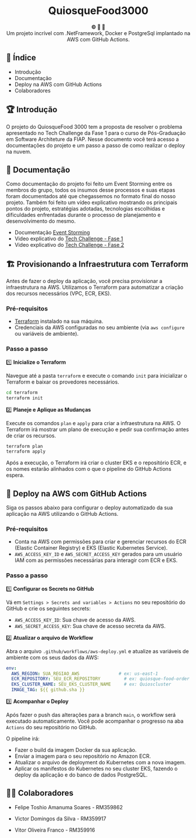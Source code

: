 <h1 align="center">QuiosqueFood3000</h1>

<div align="center">
  <strong>©️ 🐳 🐘 </strong>
</div>
<div align="center">
  Um projeto incrível com .NetFramework, Docker e PostgreSql implantado na AWS com GitHub Actions.
</div>

## 📖 Índice

- Introdução
- Documentação
- Deploy na AWS com GitHub Actions
- Colaboradores

## 🏆 Introdução

O projeto do QuiosqueFood 3000 tem a proposta de resolver o problema apresentado no Tech Challenge da Fase 1 para o curso de Pós-Graduação em Software Architeture da FIAP. Nesse documento você terá acesso a documentações do projeto e um passo a passo de como realizar o deploy na nuvem.

## 📄 Documentação

Como documentação do projeto foi feito um Event Storming entre os membros do grupo, todos os insumos desse processos e suas etapas foram documentados até que chegassemos no formato final do nosso projeto. Também foi feito um vídeo explicativo mostrando os principais pontos do projeto, estratégias adotadas, tecnologias escolhidas e dificuldades enfrentadas durante o processo de planejamento e desenvolvimento do mesmo.

- Documentação [Event Storming](https://miro.com/app/board/uXjVLEMVBGE=/)
- Video explicativo do [Tech Challenge - Fase 1](https://drive.google.com/file/d/15svsZTA-br8HuAhEG3dh0rw4ogem8Fid/view?usp=sharing)
- Video explicativo do [Tech Challenge - Fase 2](https://drive.google.com/file/d/129m0TCm2aMIT78FVRTBOPBsQ6-Q_8idD/view?usp=sharing) 

## 🏗️ Provisionando a Infraestrutura com Terraform

Antes de fazer o deploy da aplicação, você precisa provisionar a infraestrutura na AWS. Utilizamos o Terraform para automatizar a criação dos recursos necessários (VPC, ECR, EKS).

### Pré-requisitos

- [Terraform](https://learn.hashicorp.com/tutorials/terraform/install-cli) instalado na sua máquina.
- Credenciais da AWS configuradas no seu ambiente (via `aws configure` ou variáveis de ambiente).

### Passo a passo

1️⃣ **Inicialize o Terraform**

   Navegue até a pasta `terraform` e execute o comando `init` para inicializar o Terraform e baixar os provedores necessários.

   ```bash
   cd terraform
   terraform init
   ```

2️⃣ **Planeje e Aplique as Mudanças**

   Execute os comandos `plan` e `apply` para criar a infraestrutura na AWS. O Terraform irá mostrar um plano de execução e pedir sua confirmação antes de criar os recursos.

   ```bash
   terraform plan
   terraform apply
   ```

   Após a execução, o Terraform irá criar o cluster EKS e o repositório ECR, e os nomes estarão alinhados com o que o pipeline do GitHub Actions espera.

## 🚀 Deploy na AWS com GitHub Actions

Siga os passos abaixo para configurar o deploy automatizado da sua aplicação na AWS utilizando o GitHub Actions.

### Pré-requisitos

- Conta na AWS com permissões para criar e gerenciar recursos do ECR (Elastic Container Registry) e EKS (Elastic Kubernetes Service).
- `AWS_ACCESS_KEY_ID` e `AWS_SECRET_ACCESS_KEY` gerados para um usuário IAM com as permissões necessárias para interagir com ECR e EKS.

### Passo a passo

1️⃣ **Configurar os Secrets no GitHub**

   Vá em `Settings > Secrets and variables > Actions` no seu repositório do GitHub e crie os seguintes secrets:

   - `AWS_ACCESS_KEY_ID`: Sua chave de acesso da AWS.
   - `AWS_SECRET_ACCESS_KEY`: Sua chave de acesso secreta da AWS.

2️⃣ **Atualizar o arquivo de Workflow**

   Abra o arquivo `.github/workflows/aws-deploy.yml` e atualize as variáveis de ambiente com os seus dados da AWS:

   ```yaml
   env:
     AWS_REGION: SUA_REGIAO_AWS               # ex: us-east-1
     ECR_REPOSITORY: SEU_ECR_REPOSITORY         # ex: quiosque-food-order
     EKS_CLUSTER_NAME: SEU_EKS_CLUSTER_NAME     # ex: Quioscluster
     IMAGE_TAG: ${{ github.sha }}
   ```

3️⃣ **Acompanhar o Deploy**

   Após fazer o push das alterações para a branch `main`, o workflow será executado automaticamente. Você pode acompanhar o progresso na aba `Actions` do seu repositório no GitHub.

O pipeline irá:

- Fazer o build da imagem Docker da sua aplicação.
- Enviar a imagem para o seu repositório no Amazon ECR.
- Atualizar o arquivo de deployment do Kubernetes com a nova imagem.
- Aplicar os manifestos do Kubernetes no seu cluster EKS, fazendo o deploy da aplicação e do banco de dados PostgreSQL.

## 👨‍💼 Colaboradores

- Felipe Toshio Amanuma Soares - RM359862

- Victor Domingos da Silva - RM359917

- Vitor Oliveira Franco - RM359916